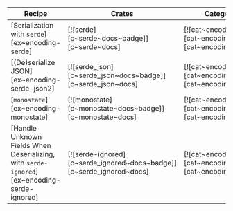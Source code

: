 | Recipe | Crates | Categories |
|--------|--------|------------|
| [Serialization with `serde`][ex~encoding-serde] | [![serde][c~serde~docs~badge]][c~serde~docs] | [![cat~encoding][cat~encoding~badge]][cat~encoding] |
| [(De)serialize JSON][ex~encoding-serde-json2] | [![serde_json][c~serde_json~docs~badge]][c~serde_json~docs] | [![cat~encoding][cat~encoding~badge]][cat~encoding] |
| [`monostate`][ex~encoding-monostate] | [![monostate][c~monostate~docs~badge]][c~monostate~docs] | [![cat~encoding][cat~encoding~badge]][cat~encoding] |
| [Handle Unknown Fields When Deserializing, with `serde-ignored`][ex~encoding-serde-ignored] | [![serde-ignored][c~serde_ignored~docs~badge]][c~serde_ignored~docs] | [![cat~encoding][cat~encoding~badge]][cat~encoding] |
